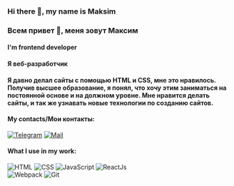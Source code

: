 ### Hi there 👋, my name is Maksim
### Всем привет 👋, меня зовут Максим
#### I'm frontend developer
#### Я веб-разработчик
#### Я давно делал сайты с помощью HTML и CSS, мне это нравилось. Получив высшее образование, я понял, что хочу этим заниматься на постоянной основе и на должном уровне. Мне нравится делать сайты, и так же узнавать новые технологии по созданию сайтов.

#### My contacts/Мои контакты:
[![Telegram](https://img.shields.io/badge/Telegram-orange?logo=telegram&logoColor=white)](https://t.me/LoneAngel) [![Mail](https://img.shields.io/badge/Email-red?logo=gmail&logoColor=white)](mailto:angellone@yandex.ru)

#### What I use in my work:
<img src="https://img.shields.io/badge/-HTML-E34F26?style=flate&logo=html5&logoColor=white" alt="HTML"> <img src="https://img.shields.io/badge/-CSS-1572B6?style=flate&logo=css3&logoColor=white" alt="CSS"> <img src="https://img.shields.io/badge/-JavaScript-F7DF1E?style=flate&logo=javascript&logoColor=white" alt="JavaScript"> <img src="https://img.shields.io/badge/-ReactJs-61DAFB?style=flate&logo=react&logoColor=white" alt="ReactJs"> </br>
<img src="https://img.shields.io/badge/-Webpack-8DD6F9?style=flate&logo=webpack&logoColor=white" alt="Webpack"> <img src="https://img.shields.io/badge/-Git-F05032?style=flate&logo=git&logoColor=white" alt="Git">


<!--
**MaksimKurkov/MaksimKurkov** is a ✨ _special_ ✨ repository because its `README.md` (this file) appears on your GitHub profile.

Here are some ideas to get you started:

- 🔭 I’m currently working on ...
- 🌱 I’m currently learning ...
- 👯 I’m looking to collaborate on ...
- 🤔 I’m looking for help with ...
- 💬 Ask me about ...
- 📫 How to reach me: ...
- 😄 Pronouns: ...
- ⚡ Fun fact: ...
-->
